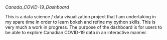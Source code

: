 *Canada_COVID-19_Dashboard*

This is a data science / data visualization project that I am undertaking in my spare time in order to learn bokeh and refine my python skills. This is very much a work in progress. The purpose of the dashboard is for users to be able to explore Canadian COVID-19 data in an interactive manner. 
